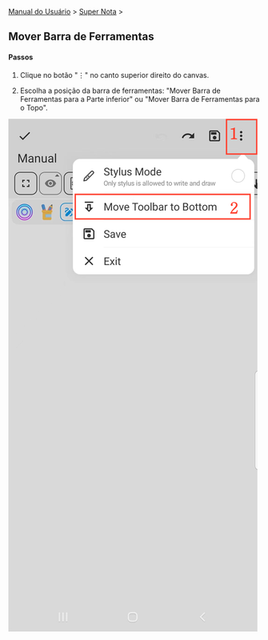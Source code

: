 [Manual do Usuário](/dragonnest/drawnote/manual/pt) > [Super Nota](/dragonnest/drawnote/manual/pt/super_note) >

Mover Barra de Ferramentas
---
#### Passos

1. Clique no botão "⋮" no canto superior direito do canvas.

2. Escolha a posição da barra de ferramentas: "Mover Barra de Ferramentas para a Parte inferior" ou "Mover Barra de Ferramentas para o Topo".

![](imgs/move_toolbar1.png)